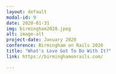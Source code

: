 ```yaml
---
layout: default
modal-id: 9
date: 2020-01-31
img: birmingham2020.jpeg
alt: image-alt
project-date: January 2020
conference: Birmingham on Rails 2020
title: "What's Love Got To Do With It?"
link: https://birminghamonrails.com/

---
```

